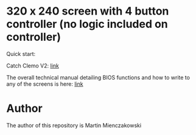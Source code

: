 # 320 x 240 screen with 4 button controller (no logic included on controller)

Quick start: 

Catch Clemo V2: [link](https://github.com/martinmienczakowski/6502TFTScreen/blob/d45035cf833c9c0dca6604c5ccb55b582afab556/320x240%20Simple%20Controller/CatchClemoV2.s)

The overall technical manual detailing BIOS functions and how to write to any of the screens is here: [link](https://github.com/martinmienczakowski/6502TFTScreen/blob/8b1f8be9139361221d6cfd34c1965b25d1d2a9d3/Edgar%20Technical%20Manual%20Version%203.pdf)

# Author

The author of this repository is Martin Mienczakowski
